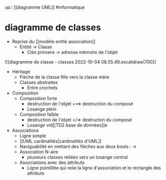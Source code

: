 up:: [[diagramme UML]]
#informatique 
# diagramme de classes

 - Reprise du [[modèle entité association]]
     - Entité -> Classe
         - Clés primaire -> adresse mémoire de l'objet

![[diagramme de classe - classes 2022-10-04 08.55.49.excalidraw|700]]

 - Héritage
     - Flèche de la classe fille vers la classe mère
     - Classes abstraites
         - Entre crochets
 - Composition
     - Composition forte
         - destruction de l'objet ===> destruction du composé
         - Losange plein
     - Composition faîble
         - destruction de l'objet =/=> destructon du composé
         - Losange vid[[TD2 base de données]]e
 - Associations
     - Ligne simple
     - [[UML cardinalités|cardinalités d'UML]]
     - Naviguabilité en mettant des flèches aux deux bouts : $\longrightarrow$ 
     - Association N-aire
         - plusieurs classes reliées vers un losange central
     - Associations avec des attributs
         - Ligne pointillée qui relie la ligne d'association et le rectangle des attributs


